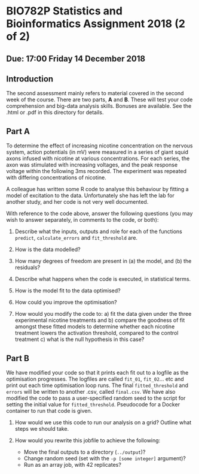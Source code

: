 # BIO782P Statistics and Bioinformatics Assignment 2018 (2 of 2)

## Due: 17:00 Friday 14 December 2018

## Introduction

The second assessment mainly refers to material covered in the second week of the course. There are two parts, **A** and **B**. These will test your code comprehension and big-data analysis skills. Bonuses are available. See the .html or .pdf in this directory for details.

## Part A

To determine the effect of increasing nicotine concentration on the nervous system, action potentials (in mV) were measured in a series of giant squid axons infused with nicotine at various concentrations. For each series, the axon was stimulated with increasing voltages, and the peak response voltage within the following 3ms recorded. The experiment was repeated with differing concentrations of nicotine.

A colleague has written some R code to analyse this behaviour by fitting a model of excitation to the data. Unfortunately she has left the lab for another study, and her code is not very well documented.

With reference to the code above, answer the following questions (you may wish to answer separately, in comments to the code, or both):

 1) Describe what the inputs, outputs and role for each of the functions `predict`, `calculate_errors` and `fit_threshold` are.

 2) How is the data modelled?

 3) How many degrees of freedom are present in (a) the model, and (b) the residuals?

 4) Describe what happens when the code is executed, in statistical terms.

 5) How is the model fit to the data optimised?

 6) How could you improve the optimisation?

 7) How would you modify the code to:
    a) fit the data given under the three experimental nicotine treatments and
    b) compare the goodness of fit amongst these fitted models to determine whether each nicotine treatment lowers the activation threshold, compared to the control treatment
    c) what is the null hypothesis in this case?


## Part B

We have modified your code so that it prints each fit out to a logfile as the optimisation progresses. The logfiles are called `fit_01`, `fit_02`... etc and print out each time optimisation loop runs. The final `fitted_threshold` and `errors` will be written to another .csv, called `final.csv`. We have also modified the code to pass a user-specified random seed to the script for setting the initial value for `fitted_threshold`. Pseudocode for a Docker container to run that code is given.

 1) How would we use this code to run our analysis on a grid? Outline what steps we should take.

 2) How would you rewrite this jobfile to achieve the following:
     - Move the final outputs to a directory (`../output`)?
     - Change random seed (set with the `-p [some integer]` argument)?
     - Run as an array job, with 42 replicates?
